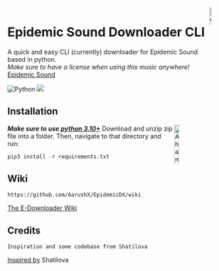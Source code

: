 <img src = "https://cdn.iconscout.com/icon/free/png-64/download-1851078-1569228.png" alt="downloader jpg" width=10% align="right"/>

# Epidemic Sound Downloader CLI
A quick and easy CLI (currently) downloader for Epidemic Sound based in python.\
*Make sure to have a license when using this music anywhere!*\
[Epidemic Sound](https://www.epidemicsound.com)

![Python](https://img.shields.io/badge/-Made%20in%20Python-eb5234?logo=python&logoColor=fff) ![](https://visitor-badge.glitch.me/badge?page_id=aarushx,epidemixdx) 
## Installation 
<img src="http://mobileimages.lowes.com/productimages/36dee6f7-6acd-42a9-bb5d-f994138ea37e/04938596.jpg" alt="A hammer" width="15%" align="right" left="20px"></img>
***Make sure to use [python 3.10+](https://www.python.org/downloads/)***
Download and unzip zip file into a folder.
Then, navigate to that directory and run:
```python
pip3 install -r requirements.txt
```
## Wiki
```
https://github.com/AarushX/EpidemicDX/wiki
```
[The E-Downloader Wiki](https://github.com/AarushX/EpidemicDX/wiki)
## Credits
```
Inspiration and some codebase from Shatilova
```
[Inspired by](https://github.com/Shatilova/Epidemic-Sound-Albums-Downloader) Shatilova
